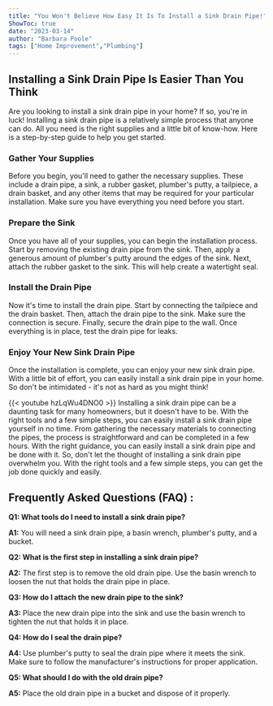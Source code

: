 ```yaml
---
title: "You Won't Believe How Easy It Is To Install a Sink Drain Pipe!"
ShowToc: true 
date: "2023-03-14"
author: "Barbara Poole" 
tags: ["Home Improvement","Plumbing"]
---
```

## Installing a Sink Drain Pipe Is Easier Than You Think

Are you looking to install a sink drain pipe in your home? If so, you're in luck! Installing a sink drain pipe is a relatively simple process that anyone can do. All you need is the right supplies and a little bit of know-how. Here is a step-by-step guide to help you get started.

### Gather Your Supplies

Before you begin, you'll need to gather the necessary supplies. These include a drain pipe, a sink, a rubber gasket, plumber's putty, a tailpiece, a drain basket, and any other items that may be required for your particular installation. Make sure you have everything you need before you start.

### Prepare the Sink

Once you have all of your supplies, you can begin the installation process. Start by removing the existing drain pipe from the sink. Then, apply a generous amount of plumber's putty around the edges of the sink. Next, attach the rubber gasket to the sink. This will help create a watertight seal.

### Install the Drain Pipe

Now it's time to install the drain pipe. Start by connecting the tailpiece and the drain basket. Then, attach the drain pipe to the sink. Make sure the connection is secure. Finally, secure the drain pipe to the wall. Once everything is in place, test the drain pipe for leaks.

### Enjoy Your New Sink Drain Pipe

Once the installation is complete, you can enjoy your new sink drain pipe. With a little bit of effort, you can easily install a sink drain pipe in your home. So don't be intimidated - it's not as hard as you might think!

{{< youtube hzLqWu4DNO0 >}} 
Installing a sink drain pipe can be a daunting task for many homeowners, but it doesn't have to be. With the right tools and a few simple steps, you can easily install a sink drain pipe yourself in no time. From gathering the necessary materials to connecting the pipes, the process is straightforward and can be completed in a few hours. With the right guidance, you can easily install a sink drain pipe and be done with it. So, don't let the thought of installing a sink drain pipe overwhelm you. With the right tools and a few simple steps, you can get the job done quickly and easily.

## Frequently Asked Questions (FAQ) :
**Q1: What tools do I need to install a sink drain pipe?**

**A1:** You will need a sink drain pipe, a basin wrench, plumber's putty, and a bucket.



**Q2: What is the first step in installing a sink drain pipe?**

**A2:** The first step is to remove the old drain pipe. Use the basin wrench to loosen the nut that holds the drain pipe in place.



**Q3: How do I attach the new drain pipe to the sink?**

**A3:** Place the new drain pipe into the sink and use the basin wrench to tighten the nut that holds it in place.



**Q4: How do I seal the drain pipe?**

**A4:** Use plumber's putty to seal the drain pipe where it meets the sink. Make sure to follow the manufacturer's instructions for proper application.



**Q5: What should I do with the old drain pipe?**

**A5:** Place the old drain pipe in a bucket and dispose of it properly.





